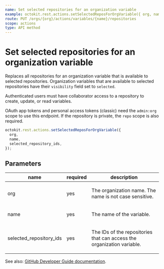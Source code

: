 ```yaml
---
name: Set selected repositories for an organization variable
example: octokit.rest.actions.setSelectedReposForOrgVariable({ org, name, selected_repository_ids })
route: PUT /orgs/{org}/actions/variables/{name}/repositories
scope: actions
type: API method
---
```


# Set selected repositories for an organization variable

Replaces all repositories for an organization variable that is available
to selected repositories. Organization variables that are available to selected
repositories have their `visibility` field set to `selected`.

Authenticated users must have collaborator access to a repository to create, update, or read variables.

OAuth app tokens and personal access tokens (classic) need the `admin:org` scope to use this endpoint. If the repository is private, the `repo` scope is also required.

```js
octokit.rest.actions.setSelectedReposForOrgVariable({
  org,
  name,
  selected_repository_ids,
});
```

## Parameters

<table>
  <thead>
    <tr>
      <th>name</th>
      <th>required</th>
      <th>description</th>
    </tr>
  </thead>
  <tbody>
    <tr><td>org</td><td>yes</td><td>

The organization name. The name is not case sensitive.

</td></tr>
<tr><td>name</td><td>yes</td><td>

The name of the variable.

</td></tr>
<tr><td>selected_repository_ids</td><td>yes</td><td>

The IDs of the repositories that can access the organization variable.

</td></tr>
  </tbody>
</table>

See also: [GitHub Developer Guide documentation](https://docs.github.com/rest/actions/variables#set-selected-repositories-for-an-organization-variable).
